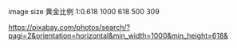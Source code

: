 image size
黄金比例 1:0.618
1000 618
500 309

https://pixabay.com/photos/search/?pagi=2&orientation=horizontal&min_width=1000&min_height=618&